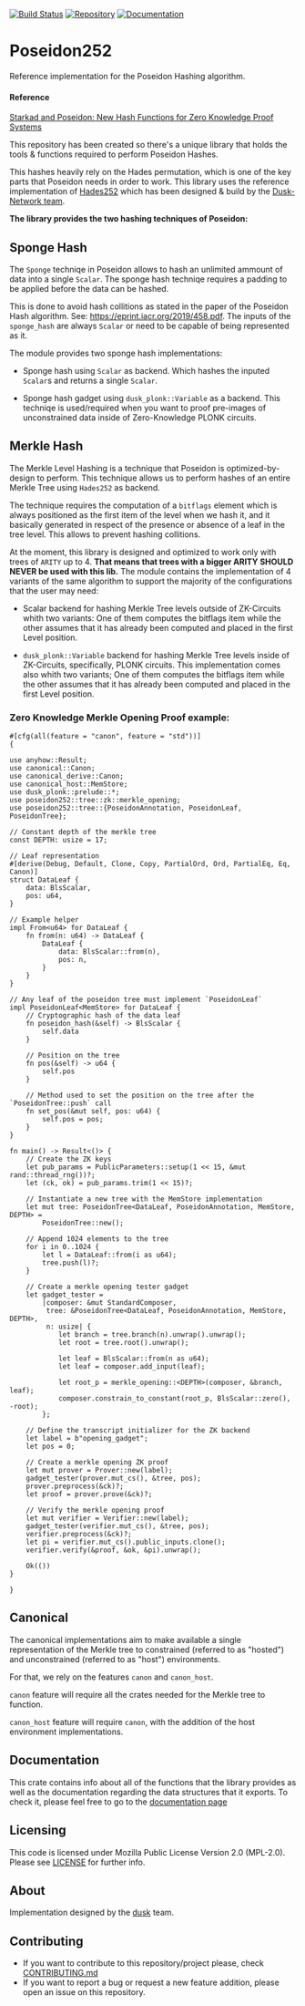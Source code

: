 [![Build Status](https://travis-ci.com/dusk-network/Poseidon252.svg?branch=master)](https://travis-ci.com/dusk-network/Poseidon252)
[![Repository](https://img.shields.io/badge/github-poseidon252-blueviolet)](https://github.com/dusk-network/Poseidon252)
[![Documentation](https://img.shields.io/badge/docs-poseidon252-blue)](https://dusk-network.github.io/Poseidon252/index.html)

# Poseidon252
Reference implementation for the Poseidon Hashing algorithm.

#### Reference

[Starkad and Poseidon: New Hash Functions for Zero Knowledge Proof Systems](https://eprint.iacr.org/2019/458.pdf)

This repository has been created so there's a unique library that holds the tools & functions
required to perform Poseidon Hashes.

This hashes heavily rely on the Hades permutation, which is one of the key parts that Poseidon needs in order
to work.
This library uses the reference implementation of [Hades252](https://github.com/dusk-network/hades252) which has been
designed & build by the [Dusk-Network team](https://dusk.network/).

**The library provides the two hashing techniques of Poseidon:**

## Sponge Hash
The `Sponge` techniqe in Poseidon allows to hash an unlimited ammount of data
into a single `Scalar`.
The sponge hash techniqe requires a padding to be applied before the data can
be hashed.

This is done to avoid hash collitions as stated in the paper of the Poseidon Hash
algorithm. See: <https://eprint.iacr.org/2019/458.pdf>.
The inputs of the `sponge_hash` are always `Scalar` or need to be capable of being represented
as it.

The module provides two sponge hash implementations:
- Sponge hash using `Scalar` as backend. Which hashes the inputed `Scalar`s and returns a single
`Scalar`.

- Sponge hash gadget using `dusk_plonk::Variable` as a backend. This techniqe is used/required
when you want to proof pre-images of unconstrained data inside of Zero-Knowledge PLONK circuits.


## Merkle Hash
The Merkle Level Hashing is a technique that Poseidon is optimized-by-design
to perform.
This technique allows us to perform hashes of an entire Merkle Tree using
`Hades252` as backend.

The technique requires the computation of a `bitflags` element which is always
positioned as the first item of the level when we hash it, and it basically generated
in respect of the presence or absence of a leaf in the tree level.
This allows to prevent hashing collitions.

At the moment, this library is designed and optimized to work only with trees of `ARITY`
up to 4. **That means that trees with a bigger ARITY SHOULD NEVER be used with this lib.**
The module contains the implementation of 4 variants of the same algorithm to support the
majority of the configurations that the user may need:

- Scalar backend for hashing Merkle Tree levels outside of ZK-Circuits whith two variants:
One of them computes the bitflags item while the other assumes that it has already been
computed and placed in the first Level position.

- `dusk_plonk::Variable` backend for hashing Merkle Tree levels inside of ZK-Circuits,
 specifically, PLONK circuits. This implementation comes also whith two variants;
One of them computes the bitflags item while the other assumes that it has already been
computed and placed in the first Level position.



### Zero Knowledge Merkle Opening Proof example:

```no_run
#[cfg(all(feature = "canon", feature = "std"))]
{

use anyhow::Result;
use canonical::Canon;
use canonical_derive::Canon;
use canonical_host::MemStore;
use dusk_plonk::prelude::*;
use poseidon252::tree::zk::merkle_opening;
use poseidon252::tree::{PoseidonAnnotation, PoseidonLeaf, PoseidonTree};

// Constant depth of the merkle tree
const DEPTH: usize = 17;

// Leaf representation
#[derive(Debug, Default, Clone, Copy, PartialOrd, Ord, PartialEq, Eq, Canon)]
struct DataLeaf {
    data: BlsScalar,
    pos: u64,
}

// Example helper
impl From<u64> for DataLeaf {
    fn from(n: u64) -> DataLeaf {
        DataLeaf {
            data: BlsScalar::from(n),
            pos: n,
        }
    }
}

// Any leaf of the poseidon tree must implement `PoseidonLeaf`
impl PoseidonLeaf<MemStore> for DataLeaf {
    // Cryptographic hash of the data leaf
    fn poseidon_hash(&self) -> BlsScalar {
        self.data
    }

    // Position on the tree
    fn pos(&self) -> u64 {
        self.pos
    }

    // Method used to set the position on the tree after the `PoseidonTree::push` call
    fn set_pos(&mut self, pos: u64) {
        self.pos = pos;
    }
}

fn main() -> Result<()> {
    // Create the ZK keys
    let pub_params = PublicParameters::setup(1 << 15, &mut rand::thread_rng())?;
    let (ck, ok) = pub_params.trim(1 << 15)?;

    // Instantiate a new tree with the MemStore implementation
    let mut tree: PoseidonTree<DataLeaf, PoseidonAnnotation, MemStore, DEPTH> =
        PoseidonTree::new();

    // Append 1024 elements to the tree
    for i in 0..1024 {
        let l = DataLeaf::from(i as u64);
        tree.push(l)?;
    }

    // Create a merkle opening tester gadget
    let gadget_tester =
        |composer: &mut StandardComposer,
         tree: &PoseidonTree<DataLeaf, PoseidonAnnotation, MemStore, DEPTH>,
         n: usize| {
            let branch = tree.branch(n).unwrap().unwrap();
            let root = tree.root().unwrap();

            let leaf = BlsScalar::from(n as u64);
            let leaf = composer.add_input(leaf);

            let root_p = merkle_opening::<DEPTH>(composer, &branch, leaf);
            composer.constrain_to_constant(root_p, BlsScalar::zero(), -root);
        };

    // Define the transcript initializer for the ZK backend
    let label = b"opening_gadget";
    let pos = 0;

    // Create a merkle opening ZK proof
    let mut prover = Prover::new(label);
    gadget_tester(prover.mut_cs(), &tree, pos);
    prover.preprocess(&ck)?;
    let proof = prover.prove(&ck)?;

    // Verify the merkle opening proof
    let mut verifier = Verifier::new(label);
    gadget_tester(verifier.mut_cs(), &tree, pos);
    verifier.preprocess(&ck)?;
    let pi = verifier.mut_cs().public_inputs.clone();
    verifier.verify(&proof, &ok, &pi).unwrap();

    Ok(())
}

}
```

## Canonical
The canonical implementations aim to make available a single representation of the Merkle tree to constrained (referred to as "hosted") and unconstrained (referred to as "host") environments.

For that, we rely on the features `canon` and `canon_host`.

`canon` feature will require all the crates needed for the Merkle tree to function.

`canon_host` feature will require `canon`, with the addition of the host environment implementations.

## Documentation
This crate contains info about all of the functions that the library provides as well as the
documentation regarding the data structures that it exports. To check it, please feel free to go to
the [documentation page](https://dusk-network.github.io/Poseidon252/poseidon252/index.html)

## Licensing

This code is licensed under Mozilla Public License Version 2.0 (MPL-2.0). Please see [LICENSE](https://github.com/dusk-network/plonk/blob/master/LICENSE) for further info.

## About

Implementation designed by the [dusk](https://dusk.network) team.

## Contributing
- If you want to contribute to this repository/project please, check [CONTRIBUTING.md](https://github.com/dusk-network/Poseidon252/blob/master/CONTRIBUTING.md)
- If you want to report a bug or request a new feature addition, please open an issue on this repository.

